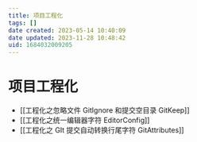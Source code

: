 ```yaml
---
title: 项目工程化
tags: []
date created: 2023-05-14 10:40:09
date updated: 2023-11-28 10:48:42
uid: 1684032009205
---
```


# 项目工程化

- [[工程化之忽略文件 GitIgnore 和提交空目录 GitKeep]]
- [[工程化之统一编辑器字符 EditorConfig]]
- [[工程化之 GIt 提交自动转换行尾字符 GitAttributes]]
